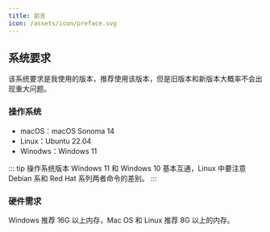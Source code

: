```yaml
---
title: 前言
icon: /assets/icon/preface.svg
---
```


## 系统要求

该系统要求是我使用的版本，推荐使用该版本，但是旧版本和新版本大概率不会出现重大问题。

### 操作系统

- macOS：macOS Sonoma 14
- Linux：Ubuntu 22.04
- Winodws：Windows 11

::: tip 操作系统版本
Windows 11 和 Windows 10 基本互通，Linux 中要注意 Debian 系和 Red Hat 系列两者命令的差别。
:::

### 硬件需求

Windows 推荐 16G 以上内存，Mac OS 和 Linux 推荐 8G 以上的内存。

